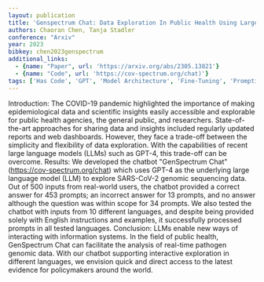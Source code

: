```yaml
---
layout: publication
title: 'Genspectrum Chat: Data Exploration In Public Health Using Large Language Models'
authors: Chaoran Chen, Tanja Stadler
conference: "Arxiv"
year: 2023
bibkey: chen2023genspectrum
additional_links:
  - {name: "Paper", url: 'https://arxiv.org/abs/2305.13821'}
  - {name: "Code", url: 'https://cov-spectrum.org/chat)'}
tags: ['Has Code', 'GPT', 'Model Architecture', 'Fine-Tuning', 'Prompting', 'Reinforcement Learning']
---
```

Introduction: The COVID-19 pandemic highlighted the importance of making
epidemiological data and scientific insights easily accessible and explorable
for public health agencies, the general public, and researchers.
State-of-the-art approaches for sharing data and insights included regularly
updated reports and web dashboards. However, they face a trade-off between the
simplicity and flexibility of data exploration. With the capabilities of recent
large language models (LLMs) such as GPT-4, this trade-off can be overcome.
  Results: We developed the chatbot "GenSpectrum Chat"
(https://cov-spectrum.org/chat) which uses GPT-4 as the underlying large
language model (LLM) to explore SARS-CoV-2 genomic sequencing data. Out of 500
inputs from real-world users, the chatbot provided a correct answer for 453
prompts; an incorrect answer for 13 prompts, and no answer although the
question was within scope for 34 prompts. We also tested the chatbot with
inputs from 10 different languages, and despite being provided solely with
English instructions and examples, it successfully processed prompts in all
tested languages.
  Conclusion: LLMs enable new ways of interacting with information systems. In
the field of public health, GenSpectrum Chat can facilitate the analysis of
real-time pathogen genomic data. With our chatbot supporting interactive
exploration in different languages, we envision quick and direct access to the
latest evidence for policymakers around the world.
